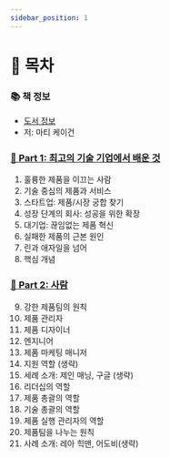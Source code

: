 ```yaml
---
sidebar_position: 1
---
```


# 🚀 목차

### 📚 책 정보
- [도서 정보](http://www.yes24.com/Product/Goods/67512293)
- 저: 마티 케이건

### [🤔 Part 1: 최고의 기술 기업에서 배운 것](/docs/etc/inspired/part-1)
1. 훌륭한 제품을 이끄는 사람
2. 기술 중심의 제품과 서비스
3. 스타트업: 제품/시장 궁합 찾기
4. 성장 단계의 회사: 성공을 위한 확장
5. 대기업: 끊임없는 제품 혁신
6. 실패한 제품의 근본 원인
7. 린과 애자일을 넘어
8. 핵심 개념

### [🤔 Part 2: 사람](/docs/etc/inspired/part-2)
9. 강한 제품팀의 원칙
10. 제품 관리자
11. 제품 디자이너
12. 엔지니어
13. 제품 마케팅 매니저
14. 지원 역할 (생략)
15. 세례 소개: 제인 매닝, 구글 (생략)
16. 리더십의 역할
17. 제품 총괄의 역할
18. 기술 총괄의 역할
19. 제품 실행 관리자의 역할
20. 제품팀을 나누는 원칙
21. 사례 소개: 레아 힉맨, 어도비(생략)
